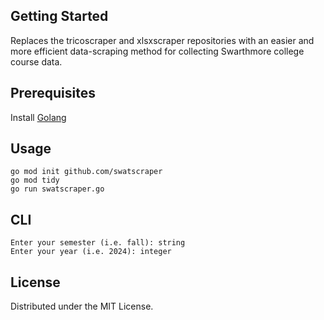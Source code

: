 <!-- GETTING STARTED -->
## Getting Started
Replaces the tricoscraper and xlsxscraper repositories with an easier and more efficient data-scraping method for collecting Swarthmore college course data. 


## Prerequisites
Install [Golang](https://go.dev/doc/install)

<!-- USAGE EXAMPLES -->
## Usage
```
go mod init github.com/swatscraper
go mod tidy
go run swatscraper.go
```

## CLI 
```
Enter your semester (i.e. fall): string 
Enter your year (i.e. 2024): integer
```

<!-- LICENSE -->
## License

Distributed under the MIT License.
